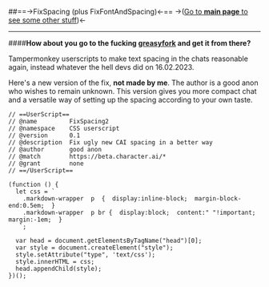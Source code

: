 ##==->FixSpacing (plus FixFontAndSpacing)<-==
->([Go to **main page** to see some other stuff](https://rentry.org/HochiMamaPlace))<-
***
####**How about you go to the fucking [greasyfork](https://greasyfork.org/en/scripts/462592-fixspacing2) and get it from there?**


Tampermonkey userscripts to make text spacing in the chats reasonable again, instead whatever the hell devs did on 16.02.2023.

Here's a new version of the fix, **not made by me**. The author is a good anon who wishes to remain unknown. This version gives you more compact chat and a versatile way of setting up the spacing according to your own taste.
```
// ==UserScript==
// @name         FixSpacing2
// @namespace    CSS userscript
// @version      0.1
// @description  Fix ugly new CAI spacing in a better way
// @author       good anon
// @match        https://beta.character.ai/*
// @grant        none
// ==/UserScript==

(function () {
  let css = `
    .markdown-wrapper  p  {  display:inline-block;  margin-block-end:0.5em;  }
	.markdown-wrapper  p br {  display:block;  content:" "!important;  margin:-1em;  }
   `;

  var head = document.getElementsByTagName("head")[0];
  var style = document.createElement("style");
  style.setAttribute("type", 'text/css');
  style.innerHTML = css;
  head.appendChild(style);
})();

```
